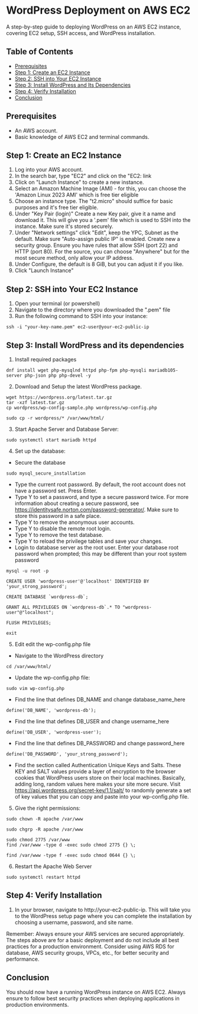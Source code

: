# WordPress Deployment on AWS EC2

A step-by-step guide to deploying WordPress on an AWS EC2 instance, covering EC2 setup, SSH access, and WordPress installation.

## Table of Contents

- [Prerequisites](#prerequisites)
- [Step 1: Create an EC2 Instance](#step-1-create-an-ec2-instance)
- [Step 2: SSH into Your EC2 Instance](#step-2-ssh-into-your-ec2-instance)
- [Step 3: Install WordPress and Its Dependencies](#step-3-install-wordpress-and-its-dependencies)
- [Step 4: Verify Installation](#step-4-verify-installation)
- [Conclusion](#conclusion)

## Prerequisites

- An AWS account.
- Basic knowledge of AWS EC2 and terminal commands.

## Step 1: Create an EC2 Instance

1. Log into your AWS account.
2. In the search bar, type "EC2" and click on the "EC2: link
3. Click on "Launch Instance" to create a new instance.
4. Select an Amazon Machine Image (AMI) - for this, you can choose the 'Amazon Linux 2023 AMI' which is free tier eligible
5. Choose an instance type. The "t2.micro" should suffice for basic purposes and it's free tier eligible.
6. Under "Key Pair (login)" Create a new Key pair, give it a name and download it. This will give you a '.pem' file which is used to SSH into the instance. Make sure it's stored securely.
7. Under "Network settings" click "Edit", keep the YPC, Subnet as the default. Make sure "Auto-assign public IP" is enabled. Create new a security group. Ensure you have rules that allow SSH (port 22) and HTTP (port 80). For the source, you can choose "Anywhere" but for the most secure method, only allow your IP address.
8. Under Configure, the default is 8 GiB, but you can adjust it if you like.
9. Click "Launch Instance"

## Step 2: SSH into Your EC2 Instance

1. Open your terminal (or powershell)
2. Navigate to the directory where you downloaded the ".pem" file
3. Run the following command to SSH into your instance:
   
```
ssh -i "your-key-name.pem" ec2-user@your-ec2-public-ip
```
## Step 3: Install WordPress and its dependencies

1. Install required packages

```
dnf install wget php-mysqlnd httpd php-fpm php-mysqli mariadb105-server php-json php php-devel -y
```

2. Download and Setup the latest WordPress package.

```
wget https://wordpress.org/latest.tar.gz
tar -xzf latest.tar.gz
cp wordpress/wp-config-sample.php wordpress/wp-config.php
```
```
sudo cp -r wordpress/* /var/www/html/
```

3. Start Apache Server and Database Server:

```
sudo systemctl start mariadb httpd
```

4. Set up the database:
- Secure the database
  
```
sudo mysql_secure_installation
```
- Type the current root password. By default, the root account does not have a password set. Press Enter.
- Type Y to set a password, and type a secure password twice. For more information about creating a secure password, see https://identitysafe.norton.com/password-generator/. Make sure to store this password in a safe place.
- Type Y to remove the anonymous user accounts.
- Type Y to disable the remote root login.
- Type Y to remove the test database.
- Type Y to reload the privilege tables and save your changes.
- Login to database server as the root user. Enter your database root password when prompted; this may be different than your root system password

```
mysql -u root -p
```
```
CREATE USER 'wordpress-user'@'localhost' IDENTIFIED BY 'your_strong_password';
```
```
CREATE DATABASE `wordpress-db`;
```
```
GRANT ALL PRIVILEGES ON `wordpress-db`.* TO "wordpress-user"@"localhost";
```
```
FLUSH PRIVILEGES;
```
```
exit
```

5. Edit edit the wp-config.php file
- Navigate to the WordPress directory
  
```
cd /var/www/html/
```

- Update the wp-config.php file:

```
sudo vim wp-config.php
```

- Find the line that defines DB_NAME and change database_name_here

```
define('DB_NAME', 'wordpress-db');
```

- Find the line that defines DB_USER and change username_here

```
define('DB_USER', 'wordpress-user');
```

- Find the line that defines DB_PASSWORD and change password_here

```
define('DB_PASSWORD', 'your_strong_password');
```

- Find the section called Authentication Unique Keys and Salts. These KEY and SALT values provide a layer of encryption to the browser cookies that WordPress users store on their local machines. Basically, adding long, random values here makes your site more secure. Visit https://api.wordpress.org/secret-key/1.1/salt/ to randomly generate a set of key values that you can copy and paste into your wp-config.php file.

5. Give the right permissions:

```
sudo chown -R apache /var/www
```
```
sudo chgrp -R apache /var/www
```
```
sudo chmod 2775 /var/www
find /var/www -type d -exec sudo chmod 2775 {} \;
```
```
find /var/www -type f -exec sudo chmod 0644 {} \;
```

6. Restart the Apache Web Server

```
sudo systemctl restart httpd
```
## Step 4: Verify Installation

1. In your browser, navigate to http://your-ec2-public-ip. This will take you to the WordPress setup page where you can complete the installation by choosing a username, password, and site name.

Remember: Always ensure your AWS services are secured appropriately. The steps above are for a basic deployment and do not include all best practices for a production environment. Consider using AWS RDS for database, AWS security groups, VPCs, etc., for better security and performance.

## Conclusion

You should now have a running WordPress instance on AWS EC2. Always ensure to follow best security practices when deploying applications in production environments.
